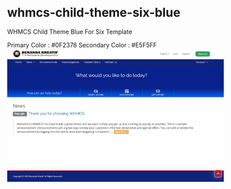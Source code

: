 # whmcs-child-theme-six-blue
WHMCS Child Theme Blue For Six Template

Primary Color : #0F2378
Secondary Color : #E5F5FF
![](screenshoots/1.png)
